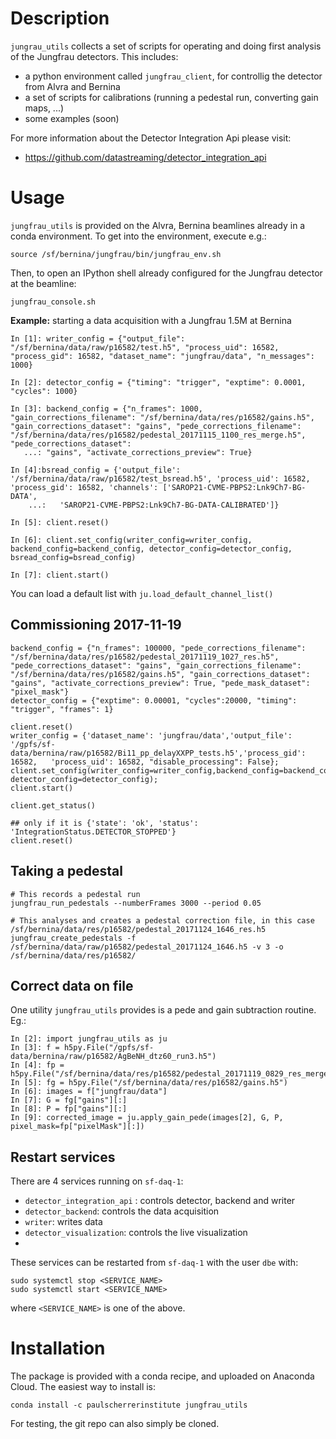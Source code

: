 # Description

`jungrau_utils` collects a set of scripts for operating and doing first analysis of the Jungfrau detectors. This includes:

* a python environment called `jungfrau_client`, for controllig the detector from Alvra and Bernina
* a set of scripts for calibrations (running a pedestal run, converting gain maps, ...)
* some examples (soon)

For more information about the Detector Integration Api please visit:

* https://github.com/datastreaming/detector_integration_api

# Usage

`jungfrau_utils` is provided on the Alvra, Bernina beamlines already in a conda environment. To get into the environment, execute e.g.:

```
source /sf/bernina/jungfrau/bin/jungfrau_env.sh
```


Then, to open an IPython shell already configured for the Jungfrau detector at the beamline:

```
jungfrau_console.sh
```


**Example:** starting a data acquisition with a Jungfrau 1.5M at Bernina
```
In [1]: writer_config = {"output_file": "/sf/bernina/data/raw/p16582/test.h5", "process_uid": 16582, "process_gid": 16582, "dataset_name": "jungfrau/data", "n_messages": 1000}

In [2]: detector_config = {"timing": "trigger", "exptime": 0.0001, "cycles": 1000}

In [3]: backend_config = {"n_frames": 1000, "gain_corrections_filename": "/sf/bernina/data/res/p16582/gains.h5", "gain_corrections_dataset": "gains", "pede_corrections_filename": "/sf/bernina/data/res/p16582/pedestal_20171115_1100_res_merge.h5", "pede_corrections_dataset": 
   ...: "gains", "activate_corrections_preview": True}

In [4]:bsread_config = {'output_file': '/sf/bernina/data/raw/p16582/test_bsread.h5', 'process_uid': 16582, 'process_gid': 16582, 'channels': ['SAROP21-CVME-PBPS2:Lnk9Ch7-BG-DATA',
    ...:   'SAROP21-CVME-PBPS2:Lnk9Ch7-BG-DATA-CALIBRATED']}

In [5]: client.reset()

In [6]: client.set_config(writer_config=writer_config, backend_config=backend_config, detector_config=detector_config, bsread_config=bsread_config)

In [7]: client.start()

```

You can load a default list with `ju.load_default_channel_list()`

## Commissioning 2017-11-19

```
backend_config = {"n_frames": 100000, "pede_corrections_filename": "/sf/bernina/data/res/p16582/pedestal_20171119_1027_res.h5", "pede_corrections_dataset": "gains", "gain_corrections_filename": "/sf/bernina/data/res/p16582/gains.h5", "gain_corrections_dataset": "gains", "activate_corrections_preview": True, "pede_mask_dataset": "pixel_mask"}
detector_config = {"exptime": 0.00001, "cycles":20000, "timing": "trigger", "frames": 1} 

client.reset()
writer_config = {'dataset_name': 'jungfrau/data','output_file': '/gpfs/sf-data/bernina/raw/p16582/Bi11_pp_delayXXPP_tests.h5','process_gid': 16582,   'process_uid': 16582, "disable_processing": False};
client.set_config(writer_config=writer_config,backend_config=backend_config, detector_config=detector_config); 
client.start()

client.get_status()

## only if it is {'state': 'ok', 'status': 'IntegrationStatus.DETECTOR_STOPPED'}
client.reset()
```

## Taking a pedestal

```
# This records a pedestal run
jungfrau_run_pedestals --numberFrames 3000 --period 0.05

# This analyses and creates a pedestal correction file, in this case /sf/bernina/data/res/p16582/pedestal_20171124_1646_res.h5
jungfrau_create_pedestals -f /sf/bernina/data/raw/p16582/pedestal_20171124_1646.h5 -v 3 -o /sf/bernina/data/res/p16582/
```

## Correct data on file

One utility `jungfrau_utils` provides is a pede and gain subtraction routine. Eg.:

```
In [2]: import jungfrau_utils as ju
In [3]: f = h5py.File("/gpfs/sf-data/bernina/raw/p16582/AgBeNH_dtz60_run3.h5")
In [4]: fp = h5py.File("/sf/bernina/data/res/p16582/pedestal_20171119_0829_res_merge.h5")
In [5]: fg = h5py.File("/sf/bernina/data/res/p16582/gains.h5")
In [6]: images = f["jungfrau/data"]
In [7]: G = fg["gains"][:]
In [8]: P = fp["gains"][:]
In [9]: corrected_image = ju.apply_gain_pede(images[2], G, P, pixel_mask=fp["pixelMask"][:])

```

## Restart services

There are 4 services running on `sf-daq-1`:
* `detector_integration_api` : controls detector, backend and writer
* `detector_backend`: controls the data acquisition
* `writer`: writes data
* `detector_visualization`: controls the live visualization
* 

These services can be restarted from `sf-daq-1` with the user `dbe` with:
```
sudo systemctl stop <SERVICE_NAME>
sudo systemctl start <SERVICE_NAME>
```
where `<SERVICE_NAME>` is one of the above.



# Installation

The package is provided with a conda recipe, and uploaded on Anaconda Cloud. The easiest way to install is:

```
conda install -c paulscherrerinstitute jungfrau_utils
```

For testing, the git repo can also simply be cloned.

